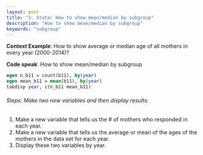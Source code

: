 ```yaml
---
layout: post
title: "3. Stata: How to show mean/median by subgroup"
description: "How to show mean/median by subgroup"
keywords: "subgroup"
---
```


**Context Example**: How to show average or median age of all mothers in every year (2000-2014)?

**Code speak**: How to show mean/median by subgroup

```stata
egen n_b11 = count(b11), by(year)
egen mean_b11 = mean(b11), by(year)
tabdisp year, c(n_b11 mean_b11)

```

###### Steps: Make two new variables and then display results:

1. Make a new variable that tells us the # of mothers who responded in each year.  
2. Make a new variable that tells us the average or mean of the ages of the mothers in the data set for each year. 
3. Display these two variables by year. 





